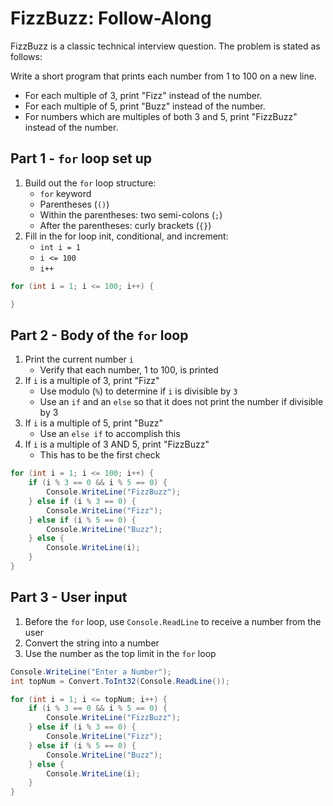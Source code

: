 # FizzBuzz: Follow-Along
FizzBuzz is a classic technical interview question. The problem is stated as follows:

Write a short program that prints each number from 1 to 100 on a new line. 
- For each multiple of 3, print "Fizz" instead of the number. 
- For each multiple of 5, print "Buzz" instead of the number. 
- For numbers which are multiples of both 3 and 5, print "FizzBuzz" instead of the number.

## Part 1 - `for` loop set up
1. Build out the `for` loop structure:
    - `for` keyword
    - Parentheses (`()`)
    - Within the parentheses: two semi-colons (`;`)
    - After the parentheses: curly brackets (`{}`)
1. Fill in the for loop init, conditional, and increment:
    - `int i = 1`
    - `i <= 100`
    - `i++`

```cs
for (int i = 1; i <= 100; i++) {

}
```

## Part 2 - Body of the `for` loop
1. Print the current number `i`
    - Verify that each number, 1 to 100, is printed
1. If `i` is a multiple of 3, print "Fizz"
    - Use modulo (`%`) to determine if `i` is divisible by `3`
    - Use an `if` and an `else` so that it does not print the number if divisible by 3
1. If `i` is a multiple of 5, print "Buzz"
    - Use an `else if` to accomplish this
1. If `i` is a multiple of 3 AND 5, print "FizzBuzz"
    - This has to be the first check

```cs
for (int i = 1; i <= 100; i++) {
    if (i % 3 == 0 && i % 5 == 0) {
        Console.WriteLine("FizzBuzz");
    } else if (i % 3 == 0) {
        Console.WriteLine("Fizz");
    } else if (i % 5 == 0) {
        Console.WriteLine("Buzz");
    } else {
        Console.WriteLine(i);
    }
}
```

## Part 3 - User input
1. Before the `for` loop, use `Console.ReadLine` to receive a number from the user
1. Convert the string into a number
1. Use the number as the top limit in the `for` loop

```cs
Console.WriteLine("Enter a Number");
int topNum = Convert.ToInt32(Console.ReadLine());

for (int i = 1; i <= topNum; i++) {
    if (i % 3 == 0 && i % 5 == 0) {
        Console.WriteLine("FizzBuzz");
    } else if (i % 3 == 0) {
        Console.WriteLine("Fizz");
    } else if (i % 5 == 0) {
        Console.WriteLine("Buzz");
    } else {
        Console.WriteLine(i);
    }
}
```